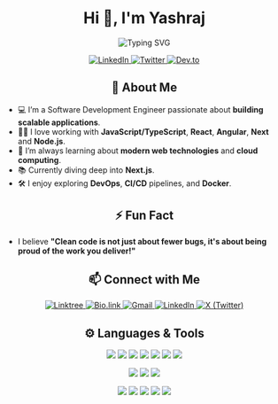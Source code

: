 <h1 align="center">Hi 👋, I'm Yashraj</h1>

<p align="center">
  <img src="https://readme-typing-svg.herokuapp.com?font=Fira+Code&duration=2000&pause=1000&color=00C7F7&background=1D1F21&center=true&vCenter=true&width=520&lines=Software+Development+Engineer;Passionate+about+Coding+%26+Learning;Frontend+%7C+Backend+%7C+Full-Stack;JavaScript+%7C+React+%7C+Node.js+%7C+TypeScript" alt="Typing SVG">
</p>

<p align="center">
  <a href="https://www.linkedin.com/in/YOUR_LINKEDIN_PROFILE/" target="_blank">
    <img src="https://img.shields.io/badge/LinkedIn-blue?style=for-the-badge&logo=linkedin&logoColor=white" alt="LinkedIn" />
  </a>
  <a href="https://twitter.com/YOUR_TWITTER_PROFILE" target="_blank">
    <img src="https://img.shields.io/badge/Twitter-blue?style=for-the-badge&logo=twitter&logoColor=white" alt="Twitter" />
  </a>
  <a href="https://dev.to/YOUR_DEVTO_PROFILE" target="_blank">
    <img src="https://img.shields.io/badge/DEV.to-black?style=for-the-badge&logo=dev.to&logoColor=white" alt="Dev.to" />
  </a>
</p>


<h2 align="center">🚀 About Me</h2>

- 💻 I’m a Software Development Engineer passionate about **building scalable applications**.
- 🧑‍💻 I love working with **JavaScript/TypeScript**, **React**, **Angular**, **Next** and **Node.js**.
- 🌱 I’m always learning about **modern web technologies** and **cloud computing**.
- 📚 Currently diving deep into **Next.js**.
- 🛠️ I enjoy exploring **DevOps**, **CI/CD** pipelines, and **Docker**.


<h2 align="center">⚡ Fun Fact</h2>

- I believe **"Clean code is not just about fewer bugs, it's about being proud of the work you deliver!"**
  

<h2 align="center">📫 Connect with Me</h2>

<p align="center">
    <a href="https://linktr.ee/yashraj_2001" target="_blank">
    <img src="https://img.shields.io/badge/Linktree-0077B5?style=for-the-badge&logo=linktree&logoColor=white" alt="Linktree" />
  </a>
  <a href="https://bio.link/yashraj_2001" target="_blank">
    <img src="https://img.shields.io/badge/Bio.link-00C7F7?style=for-the-badge&logo=bio.link&logoColor=white" alt="Bio.link" />
  </a>
  <a href="mailto:yashrajcu@gmail.com" target="_blank">
    <img src="https://img.shields.io/badge/Email-D14836?style=for-the-badge&logo=gmail&logoColor=white" alt="Gmail" />
  </a>
  <a href="https://www.linkedin.com/in/yashraj-singh-boparai/" target="_blank">
    <img src="https://img.shields.io/badge/LinkedIn-blue?style=for-the-badge&logo=linkedin&logoColor=white" alt="LinkedIn" />
  </a>
  <a href="https://x.com/yashraj_2001" target="_blank">
        <img src="https://img.shields.io/badge/X (Twitter)-000000?style=for-the-badge&logo=x&logoColor=white" alt="X (Twitter)" />
  </a>
</p>



<h2 align="center">⚙️ Languages & Tools</h2>

<p align="center">
  <img src="https://img.shields.io/badge/JavaScript-323330?style=for-the-badge&logo=javascript&logoColor=F7DF1E" />
  <img src="https://img.shields.io/badge/TypeScript-007ACC?style=for-the-badge&logo=typescript&logoColor=white" />
  <img src="https://img.shields.io/badge/Node.js-43853D?style=for-the-badge&logo=node.js&logoColor=white" />
  <img src="https://img.shields.io/badge/React-20232A?style=for-the-badge&logo=react&logoColor=61DAFB" />
  <img src="https://img.shields.io/badge/Angular-DD0031?style=for-the-badge&logo=angular&logoColor=white" />
  <img src="https://img.shields.io/badge/Next.js-000000?style=for-the-badge&logo=next.js&logoColor=white" />
  <img src="https://img.shields.io/badge/Python-3776AB?style=for-the-badge&logo=python&logoColor=white" />
</p>

<p align="center">
<!--   <img src="https://img.shields.io/badge/Next.js-000000?style=for-the-badge&logo=next.js&logoColor=white" /> -->
  <img src="https://img.shields.io/badge/Docker-2496ED?style=for-the-badge&logo=docker&logoColor=white" />
  <img src="https://img.shields.io/badge/IBM%20Cloud-05A2E1?style=for-the-badge&logo=ibmcloud&logoColor=white" />
  <img src="https://img.shields.io/badge/Elasticsearch-005571?style=for-the-badge&logo=elasticsearch&logoColor=white" />
</p>

<p align="center">
  <img src="https://img.shields.io/badge/MongoDB-47A248?style=for-the-badge&logo=mongodb&logoColor=white" />
  <img src="https://img.shields.io/badge/PostgreSQL-4169E1?style=for-the-badge&logo=postgresql&logoColor=white" />
  <img src="https://img.shields.io/badge/Git-F05032?style=for-the-badge&logo=git&logoColor=white" />
  <img src="https://img.shields.io/badge/Slack-4A154B?style=for-the-badge&logo=slack&logoColor=white" />
  <img src="https://img.shields.io/badge/Airtable-0052CC?style=for-the-badge&logo=airtable&logoColor=white" />
</p>



